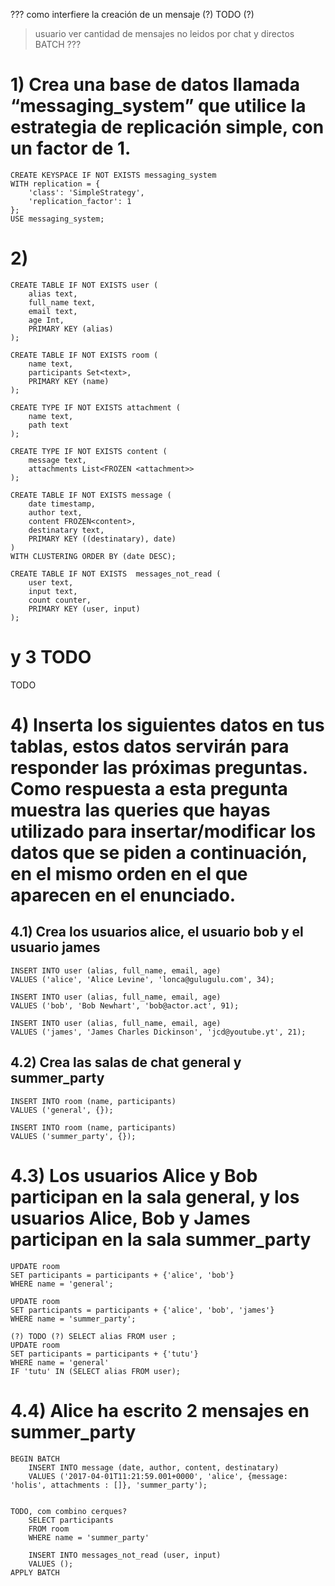 
??? como interfiere la creación de un mensaje (?) TODO (?)
> usuario ver cantidad de mensajes no leidos por chat y directos
BATCH ???


# 1) Crea una base de datos llamada “messaging\_system” que utilice la estrategia de replicación simple, con un factor de 1.
<!---
oo arquitectura cassandra, pagina 7 (18)
Simple Strategy
- particionador determina donde colocar la primera replica de los datos
- las siguientes replicas se ubican, si miramos el anillo, en los siguientes nodos sentido del reloj
-->
```cassandra
CREATE KEYSPACE IF NOT EXISTS messaging_system
WITH replication = {
	'class': 'SimpleStrategy',
	'replication_factor': 1
};
USE messaging_system;
```

# 2)
```cassandra
CREATE TABLE IF NOT EXISTS user (
	alias text,
	full_name text,
	email text,
	age Int,
	PRIMARY KEY (alias)
);

CREATE TABLE IF NOT EXISTS room (
	name text,
	participants Set<text>,
	PRIMARY KEY (name)
);

CREATE TYPE IF NOT EXISTS attachment (
	name text,
	path text
);

CREATE TYPE IF NOT EXISTS content (
	message text,
	attachments List<FROZEN <attachment>>
);

CREATE TABLE IF NOT EXISTS message (
	date timestamp,
	author text,
	content FROZEN<content>,
	destinatary text,
	PRIMARY KEY ((destinatary), date)
)
WITH CLUSTERING ORDER BY (date DESC);

CREATE TABLE IF NOT EXISTS  messages_not_read (
	user text,
	input text,
	count counter,
	PRIMARY KEY (user, input)
);
```


# y 3 TODO
TODO

# 4) Inserta los siguientes datos en tus tablas, estos datos servirán para responder las próximas preguntas. Como respuesta a esta pregunta muestra las queries que hayas utilizado para insertar/modificar los datos que se piden a continuación, en el mismo orden en el que aparecen en el enunciado.

## 4.1) Crea los usuarios alice, el usuario bob y el usuario james
```cassandra
INSERT INTO user (alias, full_name, email, age)
VALUES ('alice', 'Alice Levine', 'lonca@gulugulu.com', 34);

INSERT INTO user (alias, full_name, email, age)
VALUES ('bob', 'Bob Newhart', 'bob@actor.act', 91);

INSERT INTO user (alias, full_name, email, age)
VALUES ('james', 'James Charles Dickinson', 'jcd@youtube.yt', 21);
```

## 4.2) Crea las salas de chat **general** y **summer\_party**
```cassandra
INSERT INTO room (name, participants)
VALUES ('general', {});

INSERT INTO room (name, participants)
VALUES ('summer_party', {});
```

# 4.3) Los usuarios Alice y Bob participan en la sala **general**, y los usuarios Alice, Bob y James participan en la sala **summer\_party**
```cassandra
UPDATE room
SET participants = participants + {'alice', 'bob'}
WHERE name = 'general';

UPDATE room
SET participants = participants + {'alice', 'bob', 'james'}
WHERE name = 'summer_party';
```

```cassandra
(?) TODO (?) SELECT alias FROM user ;
UPDATE room
SET participants = participants + {'tutu'}
WHERE name = 'general'
IF 'tutu' IN (SELECT alias FROM user);
```

# 4.4) Alice ha escrito 2 mensajes en **summer\_party**
```cassandra
BEGIN BATCH
	INSERT INTO message (date, author, content, destinatary)
	VALUES ('2017-04-01T11:21:59.001+0000', 'alice', {message: 'holis', attachments : []}, 'summer_party');


TODO, com combino cerques?
	SELECT participants
	FROM room
	WHERE name = 'summer_party'

	INSERT INTO messages_not_read (user, input)
	VALUES ();
APPLY BATCH
```
